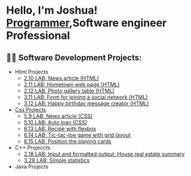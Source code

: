 <h1>Hello, I'm Joshua! <br/><a href="https://github.com/jvincent100">Programmer</a>,Software engineer Professional</a></h1>

<h2>👨‍💻 Software Development Projects:</h2>
<ul>
<li>Html Projects
  <ul>
    <li> <a href="https://github.com/Jvincent100/2.10-LAB-News-article-HTML-">2.10 LAB: News article (HTML)</a></li>
    <li> <a href="https://github.com/Jvincent100/2.11-LAB-Hometown-web-page-HTML-">2.11 LAB: Hometown web page (HTML)</a> </li>
    <li> <a href="https://github.com/Jvincent100/2.12-LAB-Photo-gallery-table-HTML-">2.12 LAB: Photo gallery table (HTML)</li>
    <li> <a href="https://github.com/Jvincent100/3.11-LAB-Form-for-joining-a-social-network-HTML-">3.11 LAB: Form for joining a social network (HTML)</li>
    <li> <a href="https://github.com/Jvincent100/3.12-LAB-Happy-birthday-message-creator-HTML-">3.12 LAB: Happy birthday message creator (HTML)</li>
    </li>
  </ul>
<li>Css Projects
  <ul>
  <li> <a href="https://github.com/Jvincent100/5.9-LAB-News-article-CSS-">5.9 LAB: News article (CSS)</a></li>
  <li> <a href="https://github.com/Jvincent100/5.10-LAB-Auto-loan-CSS-">5.10 LAB: Auto loan (CSS)</a></li>
  <li> <a href="https://github.com/Jvincent100/6.13-LAB-Recipe-with-flexbox">6.13 LAB: Recipe with flexbox</a></li>
  <li> <a href="https://github.com/Jvincent100/6.14-LAB-Tic-tac-toe-game-with-grid-layout">6.14 LAB: Tic-tac-toe game with grid layout</a></li>
  <li> <a href="https://github.com/Jvincent100/6.15-LAB-Position-the-playing-cards">6.15 LAB: Position the playing cards</a></li>
</li>
</ul>
<li>C++ Projeccts
<ul>
<li> <a href="https://github.com/Jvincent100/2.18-LAB-Input-and-formatted-output-House-real-estate-summary">2.18 LAB: Input and formatted output: House real estate summary</a></li>
<li> <a href="https://github.com/Jvincent100/3.28-LAB-Simple-statistics/tree/main">3.28 LAB: Simple statistics</a></li>
  </ul>
<li>Java Projects
</ul>





<!--
**jvincent100/jvincent100** is a ✨ _special_ ✨ repository because its `README.md` (this file) appears on your GitHub profile.

Here are some ideas to get you started:

- 🔭 I’m currently working on ...
- 🌱 I’m currently learning ...
- 👯 I’m looking to collaborate on ...
- 🤔 I’m looking for help with ...
- 💬 Ask me about ...
- 📫 How to reach me: ...
- 😄 Pronouns: ...
- ⚡ Fun fact: ...
-->
